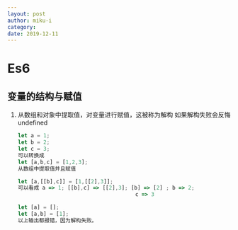 ```yaml
---
layout: post
author: miku-i
category: 
date: 2019-12-11
---
```


# Es6

## 变量的结构与赋值

1. 从数组和对象中提取值，对变量进行赋值，这被称为解构
   如果解构失败会反悔undefined

   ```javascript
   let a = 1;
   let b = 2;
   let c = 3;
   可以转换成
   let [a,b,c] = [1,2,3];
   从数组中提取值并且赋值
   
   let [a,[[b],c]] = [1,[[2],3]];
   可以看成 a => 1; [[b],c] => [[2],3]; [b] => [2] ; b => 2; 
                                        c => 3
   
   let [a] = [];
   let [a,b] = [1];
   以上输出都报错，因为解构失败。
   
   
   
   ```

   